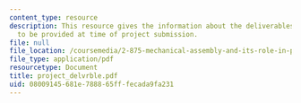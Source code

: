 ```yaml
---
content_type: resource
description: This resource gives the information about the deliverables which need
  to be provided at time of project submission.
file: null
file_location: /coursemedia/2-875-mechanical-assembly-and-its-role-in-product-development-fall-2004/08009145681e788865fffecada9fa231_project_delvrble.pdf
file_type: application/pdf
resourcetype: Document
title: project_delvrble.pdf
uid: 08009145-681e-7888-65ff-fecada9fa231
---
```

